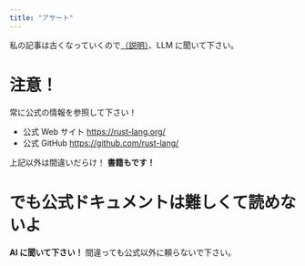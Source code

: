 ```yaml
---
title: "アサート"
---
```


私の記事は古くなっていくので[（説明）](https://zenn.dev/toga/books/rust-atcoder/viewer/intro)、LLM に聞いて下さい。

# 注意！

常に公式の情報を参照して下さい！

- 公式 Web サイト https://rust-lang.org/
- 公式 GitHub https://github.com/rust-lang/

上記以外は間違いだらけ！ **書籍もです！**

# でも公式ドキュメントは難しくて読めないよ

**AI に聞いて下さい！** 間違っても公式以外に頼らないで下さい。
